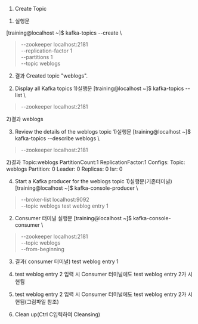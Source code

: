 1.  Create Topic

 1) 실행문

 [training@localhost ~]$ kafka-topics --create \
> --zookeeper localhost:2181 \
> --replication-factor 1 \
> --partitions 1 \
> --topic weblogs

 2) 결과
 Created topic "weblogs".

2. Display all Kafka topics
1)실행문
[training@localhost ~]$ kafka-topics --list \
> --zookeeper localhost:2181

2)결과
weblogs

3. Review the details of the weblogs topic
1)실행문
[training@localhost ~]$ kafka-topics --describe weblogs \
> --zookeeper localhost:2181

2)결과
Topic:weblogs	PartitionCount:1	ReplicationFactor:1	Configs:
	Topic: weblogs	Partition: 0	Leader: 0	Replicas: 0	Isr: 0

4. Start a Kafka producer for the weblogs topic
1)실행문(기존터미널)
[training@localhost ~]$ kafka-console-producer \
> --broker-list localhost:9092 \
> --topic weblogs
test weblog entry 1

2) Consumer 터미널 실행문
[training@localhost ~]$ kafka-console-consumer \
> --zookeeper localhost:2181 \
> --topic weblogs \
> --from-beginning

3) 결과( consumer  터미널)
test weblog entry 1

4) test weblog entry 2 입력 시  Consumer  터미널에도 test weblog entry 2가 시현됨
4) test weblog entry 2 입력 시  Consumer  터미널에도 test weblog entry 2가 시현됨(그림파일 참조)
5) Clean up(Ctrl C입력하여 Cleansing)

